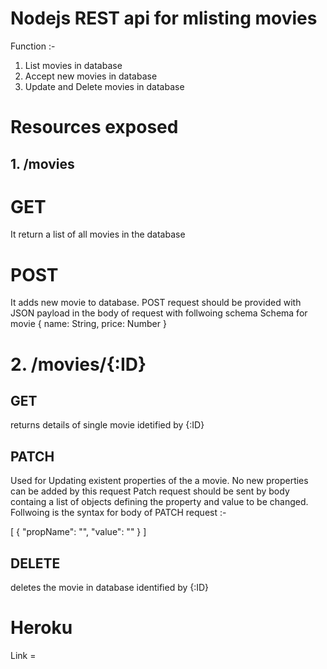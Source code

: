 # Nodejs REST api for mlisting movies

Function :-
1. List movies in database
2. Accept new movies in database
3. Update and Delete movies in database

# Resources exposed

## 1. /movies

# GET
It return a list of all movies in the database

# POST
It adds new movie to database. POST request should be provided with JSON payload in the body of request with follwoing schema
Schema for movie
{
    name: String,
    price: Number
}

# 2. /movies/{:ID}

## GET
returns details of single movie idetified by {:ID}

## PATCH
Used for Updating existent properties of the a movie. No new properties can be added by this request
Patch request should be sent by body containg a list of objects defining the property and value to be changed. Follwoing is the syntax for body of PATCH request :-

[
    {
        "propName": "<name of property you want to change>",
        "value": "<new value of the property>"
    }
]

## DELETE
deletes the movie in database identified by {:ID}


# Heroku
Link = 

